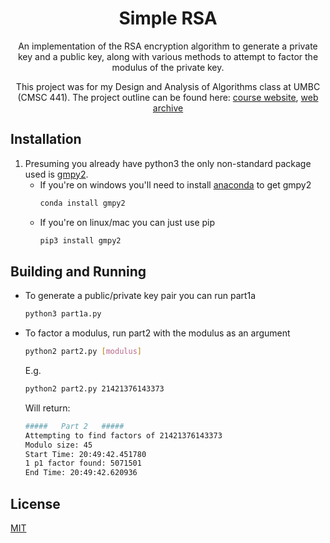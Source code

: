 <h1 align="center">
   Simple RSA
</h1>
<p align="center">
   An implementation of the RSA encryption algorithm to generate a private key and a public key, along with various methods to
   attempt to factor the modulus of the private key. 
 </p>
 <p align="center">
  This project was for my Design and Analysis of Algorithms class at UMBC (CMSC 441). The project outline can be found here:
  <a href="https://userpages.umbc.edu/~cmarron/cs441.s20/projects/rsa_proj.shtml" target="_blank">course website</a>,
  <a href="https://web.archive.org/web/20200527220344/https://userpages.umbc.edu/~cmarron/cs441.s20/projects/rsa_proj.shtml" target="_blank">web archive</a>
</p>

## Installation

1. Presuming you already have python3 the only non-standard package used is [gmpy2](https://gmpy2.readthedocs.io/en/latest/intro.html).
      * If you're on windows you'll need to install [anaconda](https://www.anaconda.com/products/individual) to get gmpy2
          ```bash
          conda install gmpy2  
          ```
      * If you're on linux/mac you can just use pip
          ```bash
          pip3 install gmpy2
          ```

## Building and Running

* To generate a public/private key pair you can run part1a
    ```bash
    python3 part1a.py
    ```
  
* To factor a modulus, run part2 with the modulus as an argument
    ```bash
    python2 part2.py [modulus]
    ```
  E.g.
    ```bash
    python2 part2.py 21421376143373
    ```
  Will return:
    ```bash
    #####   Part 2   #####
    Attempting to find factors of 21421376143373
    Modulo size: 45
    Start Time: 20:49:42.451780
    1 p1 factor found: 5071501
    End Time: 20:49:42.620936
    ```
  
## License

[MIT](https://choosealicense.com/licenses/mit/)